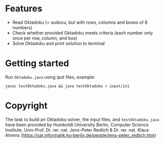 # Features
- Read Oktadoku (= sudocu, but with rows, columns and boxes of 8 numbers) 
- Check whether provided Oktadoku meets criteria (each number only once per row, column, and box)
- Solve Oktadoku and print solution to terminal

# Getting started
Run `Oktadoku.java` using iput files, example:

`javac testOktadoku.java && java testOktadoku < input/in1`

# Copyright
The task to build an Oktadoku solver, the input files, and `testOktadoku.java` have been provided by Humboldt University Berlin, Computer Science Institute, Univ-Prof. Dr. rer. nat. Jens-Peter Redlich &  Dr. rer. nat. Klaus Ahrens (https://sar.informatik.hu-berlin.de/people/jens-peter_redlich.htm) 
